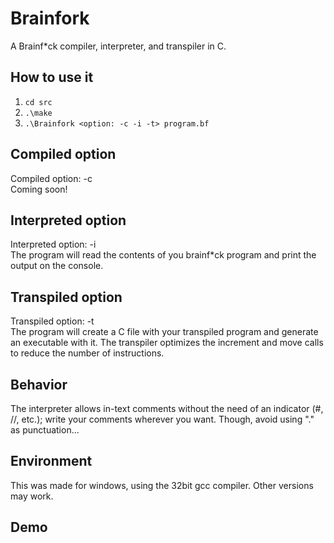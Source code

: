 # Brainfork
A Brainf*ck compiler, interpreter, and transpiler in C.

## How to use it
1. `cd src`
2. `.\make`
3. `.\Brainfork <option: -c -i -t> program.bf`

## Compiled option
Compiled option: -c  
Coming soon!

## Interpreted option
Interpreted option: -i  
The program will read the contents of you brainf*ck program and print the output on the console.

## Transpiled option
Transpiled option: -t  
The program will create a C file with your transpiled program and generate an executable with it. The transpiler optimizes the increment and move calls to reduce the number of instructions.

## Behavior
The interpreter allows in-text comments without the need of an indicator (#, //, etc.); write your comments wherever you want. Though, avoid using "." as punctuation... 

## Environment
This was made for windows, using the 32bit gcc compiler. Other versions may work.

## Demo
